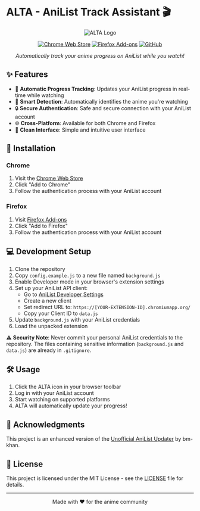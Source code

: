 # ALTA - AniList Track Assistant 🎬

<div align="center">

![ALTA Logo](icons/icon128.png)

[![Chrome Web Store](https://img.shields.io/chrome-web-store/v/ggjlaakenonjlionbnebgbje?style=for-the-badge)](https://chrome.google.com/webstore/detail/ggjlaakenonjlionbnebgbje/)
[![Firefox Add-ons](https://img.shields.io/amo/v/unofficial-anilist-updater?style=for-the-badge)](https://addons.mozilla.org/en-US/firefox/addon/unofficial-anilist-updater/)
[![GitHub](https://img.shields.io/badge/github-%23121011.svg?style=for-the-badge&logo=github&logoColor=white)](https://github.com/your-username/ALTA)

*Automatically track your anime progress on AniList while you watch!*

</div>

## ✨ Features

- 🔄 **Automatic Progress Tracking**: Updates your AniList progress in real-time while watching
- 🎯 **Smart Detection**: Automatically identifies the anime you're watching
- 🔒 **Secure Authentication**: Safe and secure connection with your AniList account
- 🌐 **Cross-Platform**: Available for both Chrome and Firefox
- 🎨 **Clean Interface**: Simple and intuitive user interface

## 🚀 Installation

### Chrome
1. Visit the [Chrome Web Store](https://chrome.google.com/webstore/detail/ggjlaakenonjlionbnebgbje/)
2. Click "Add to Chrome"
3. Follow the authentication process with your AniList account

### Firefox
1. Visit [Firefox Add-ons](https://addons.mozilla.org/en-US/firefox/addon/unofficial-anilist-updater/)
2. Click "Add to Firefox"
3. Follow the authentication process with your AniList account

## 💻 Development Setup

1. Clone the repository
2. Copy `config.example.js` to a new file named `background.js`
3. Enable Developer mode in your browser's extension settings
4. Set up your AniList API client:
   - Go to [AniList Developer Settings](https://anilist.co/settings/developer)
   - Create a new client
   - Set redirect URL to: `https://[YOUR-EXTENSION-ID].chromiumapp.org/`
   - Copy your Client ID to `data.js`
5. Update `background.js` with your AniList credentials
6. Load the unpacked extension

⚠️ **Security Note**: Never commit your personal AniList credentials to the repository. The files containing sensitive information (`background.js` and `data.js`) are already in `.gitignore`.

## 🛠️ Usage

1. Click the ALTA icon in your browser toolbar
2. Log in with your AniList account
3. Start watching on supported platforms
4. ALTA will automatically update your progress!

## 🙏 Acknowledgments

This project is an enhanced version of the [Unofficial AniList Updater](https://github.com/bm-khan/Unofficial-Anilist-Updater) by bm-khan.

## 📝 License

This project is licensed under the MIT License - see the [LICENSE](LICENSE) file for details.

---

<div align="center">
Made with ❤️ for the anime community
</div>
